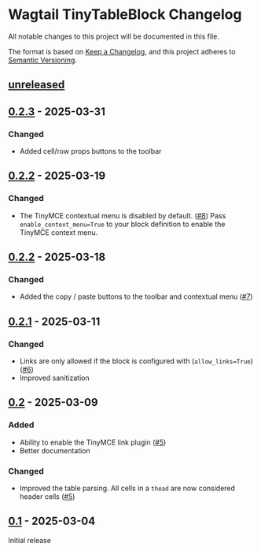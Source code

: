 # Wagtail TinyTableBlock Changelog

All notable changes to this project will be documented in this file.

The format is based on [Keep a Changelog](https://keepachangelog.com/en/1.0.0/),
and this project adheres to [Semantic Versioning](https://semver.org/spec/v2.0.0.html).

## [unreleased]

## [0.2.3] - 2025-03-31

### Changed

- Added cell/row props buttons to the toolbar

## [0.2.2] - 2025-03-19

### Changed

- The TinyMCE contextual menu is disabled by default. ([#8](https://github.com/torchbox/wagtail-tinytableblock/pull/8))
  Pass `enable_context_menu=True` to your block definition to enable the TinyMCE context menu.

## [0.2.2] - 2025-03-18

### Changed

- Added the copy / paste buttons to the toolbar and contextual menu ([#7](https://github.com/torchbox/wagtail-tinytableblock/pull/7))

## [0.2.1] - 2025-03-11

### Changed

- Links are only allowed if the block is configured with (`allow_links=True`) ([#6](https://github.com/torchbox/wagtail-tinytableblock/pull/6))
- Improved sanitization

## [0.2] - 2025-03-09

### Added

- Ability to enable the TinyMCE link plugin ([#5](https://github.com/torchbox/wagtail-tinytableblock/pull/5))
- Better documentation

### Changed

- Improved the table parsing. All cells in a `thead` are now considered header cells ([#5](https://github.com/torchbox/wagtail-tinytableblock/pull/5))

## [0.1] - 2025-03-04

Initial release


[unreleased]: https://github.com/torchbox/wagtail-tinytableblock/compare/v0.2.3...HEAD
[0.2.3]: https://github.com/torchbox/wagtail-tinytableblock/compare/v0.2.2...v0.2.3
[0.2.2]: https://github.com/torchbox/wagtail-tinytableblock/compare/v0.2.1...v0.2.2
[0.2.1]: https://github.com/torchbox/wagtail-tinytableblock/compare/v0.2...v0.2.1
[0.2]: https://github.com/torchbox/wagtail-tinytableblock/compare/v0.1...v0.2
[0.1]: https://github.com/torchbox/wagtail-tinytableblock/compare/9b5dec2...v0.1
